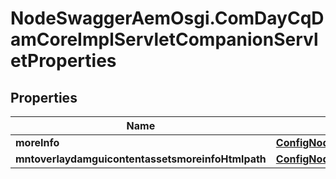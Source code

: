 # NodeSwaggerAemOsgi.ComDayCqDamCoreImplServletCompanionServletProperties

## Properties
Name | Type | Description | Notes
------------ | ------------- | ------------- | -------------
**moreInfo** | [**ConfigNodePropertyString**](ConfigNodePropertyString.md) |  | [optional] 
**mntoverlaydamguicontentassetsmoreinfoHtmlpath** | [**ConfigNodePropertyString**](ConfigNodePropertyString.md) |  | [optional] 


